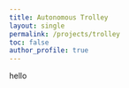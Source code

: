 ```yaml
---
title: Autonomous Trolley
layout: single
permalink: /projects/trolley
toc: false
author_profile: true
---
```

hello